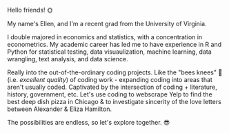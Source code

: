 Hello friends! :sun_with_face:

My name's Ellen, and I'm a recent grad from the University of Virginia. 

I double majored in economics and statistics, with a concentration in econometrics. My academic career has led me to have experience in R and Python for statistical testing, data visuaulization, machine learning, data wrangling, text analysis, and data science. 

Really into the out-of-the-ordinary coding projects. Like the "bees knees" :honeybee: (i.e. _excellent quality_) of coding work - expanding coding into areas that aren't usually coded. Captivated by the intersection of coding + literature, history, government, etc. Let's use coding to webscrape Yelp to find the best deep dish pizza in Chicago & to investigate sincerity of the love letters between Alexander & Eliza Hamilton. 

The possibilities are endless, so let's explore together. :sunglasses:
